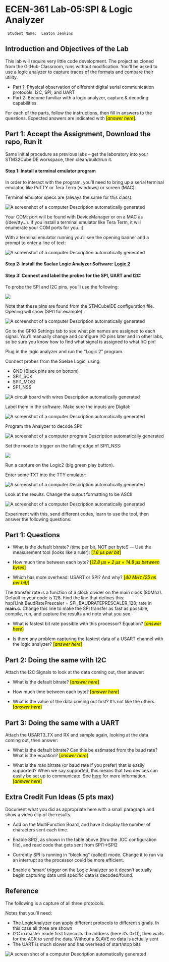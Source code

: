 # ECEN-361 Lab-05:SPI & Logic Analyzer

     Student Name:  Leaton Jenkins

## Introduction and Objectives of the Lab

This lab will require very little code development. The project as cloned from the GitHub-Classroom, runs without modification. You’ll be asked to use a logic analyzer to capture traces of the formats and compare their utility.

- Part 1: Physical observation of different digital serial communication protocols: I2C, SPI, and UART
- Part 2: Become familiar with a logic analyzer, capture & decoding capabilities.

For each of the parts, follow the instructions, then fill in answers to the questions. Expected answers are indicated with <mark>[*answer here*]</mark>.

## Part 1: Accept the Assignment, Download the repo, Run it

Same initial procedure as previous labs – get the laboratory into your STM32CubeIDE workspace, then clean/build/run it.

#### Step 1: Install a terminal emulator program

In order to interact with the program, you’ll need to bring up a serial terminal emulator, like PuTTY or Tera Term (windows) or screen (MAC).

Terminal emulator specs are (always the same for this class):

![A screenshot of a computer Description automatically generated](media/882ca964308ef4205da643920ba17e74.png)

Your COM: port will be found with DeviceManager or on a MAC as (/dev/tty…). If you install a terminal emulator like Tera Term, it will enumerate your COM ports for you. :)

With a terminal emulator running you’ll see the opening banner and a prompt to enter a line of text:

![A screenshot of a computer Description automatically generated](media/ed4011ac6d395eff2f0655ee1e7c0f97.png)

#### Step 2: Install the Saelae Logic Analyzer Software: [Logic 2](https://www.saleae.com/downloads/)

#### Step 3: Connect and label the probes for the SPI, UART and I2C:

To probe the SPI and I2C pins, you’ll use the following:

![](media/d5fa4df94685e0bb8c8541c91e4aabde.png)

Note that these pins are found from the STMCubeIDE configuration file. Opening will show (SPI1 for example):

![A screenshot of a computer Description automatically generated](media/5c9b944fc4426cec69226305fbca80bd.png)

Go to the GPIO Settings tab to see what pin names are assigned to each signal. You’ll manually change and configure I/O pins later and in other labs, so be sure you know how to find what signal is assigned to what I/O pin!

Plug in the logic analyzer and run the “Logic 2” program.

Connect probes from the Saelae Logic, using:

- GND (Black pins are on bottom)
- SPI1_SCK
- SPI1_MOSI
- SP1_NSS

![A circuit board with wires Description automatically generated](media/c881588d604d57405b3388adf3e42807.png)

Label them in the software. Make sure the inputs are Digital:

![A screenshot of a computer Description automatically generated](media/8497fae159b07b17ca4e4284654b25f0.png)

Program the Analyzer to decode SPI:

![A screenshot of a computer program Description automatically generated](media/f611c99d272dfe2e1a4e41603a4f9bb0.png)

Set the mode to trigger on the falling edge of SPI1_NSS:

![](media/3581b472df544c25626a2c5516a6995a.png)

Run a capture on the Logic2 (big green play button).

Enter some TXT into the TTY emulator:

![A screenshot of a computer Description automatically generated](media/e909f102dd64c11c5619232531556422.png)

Look at the results. Change the output formatting to be ASCII

![A screenshot of a computer Description automatically generated](media/fd7f6eb58b4646583564621bed24fdd3.png)

Experiment with this, send different codes, learn to use the tool, then answer the following questions:

## Part 1: Questions

* What is the default bitrate?  (time per bit, NOT per byte!)  -- Use the measurement tool (looks like a ruler): <mark>[*1.6 µs per bit*]</mark>

* How much time between each byte? <mark>[*12.8 µs + 2 µs = 14.8 µs between bytes*]</mark>

* Which has more overhead:  USART or SPI? And why? <mark>[*40 MHz (25 ns per bit)*]</mark>

The transfer rate is a function of a clock divider on the main clock (80Mhz). Default in your code is 128. Find the line that defines this: hspi1.Init.BaudRatePrescaler = SPI_BAUDRATEPRESCALER_128; rate in **main.c.** Change this line to make the SPI transfer as fast as possible, compile, run, and capture the results and note what you see.

* What is fastest bit rate possible with this processor?  Equation? <mark>[*answer here*]</mark>

* Is there any problem capturing the fastest data of a USART channel with the logic analyzer? <mark>[*answer here*]</mark>

## Part 2: Doing the same with I2C

Attach the I2C Signals to look at the data coming out, then answer:

* What is the default bitrate? <mark>[*answer here*]</mark>

* How much time between each byte? <mark>[*answer here*]</mark>

* What is the value of the data coming out first?  It’s not like the others. <mark>[*answer here*]</mark>

## Part 3: Doing the same with a UART

Attach the USART3_TX and RX and sample again, looking at the data coming out, then answer:

* What is the default bitrate? Can this be estimated from the baud rate? What is the equation? <mark>[*answer here*]</mark>

* What is the max bitrate (or baud rate if you prefer) that is easily supported? When we say supported, this means that two devices can easily be set up to communicate. See [here](https://support.sbg-systems.com/sc/kb/latest/technology-insights/uart-baud-rate-and-output-rate) for more information. <mark>[*answer here*]</mark>

## Extra Credit Fun Ideas (5 pts max)

Document what you did as appropriate here with a small paragraph and show a video clip of the results.

* Add on the MultiFunction Board, and have it display the number of characters sent each time.

* Enable SPI2, as shown in the table above (thru the .IOC configuration file), and read code that gets sent from SPI1->SPI2

* Currently SPI is running in “blocking” (polled) mode.  Change it to run via an interrupt so the processor could be more efficient.

* Enable a ‘smart’ trigger on the Logic Analyzer so it doesn’t actually begin capturing data until specific data is decoded/found.

## Reference

The following is a capture of all three protocols.

Notes that you’ll need:

- The LogicAnalyzer can apply different protocols to different signals. In this case all three are shown
- I2C in master mode first transmits the address (here it’s 0x11), then waits for the ACK to send the data. Without a SLAVE no data is actually sent
- The UART is much slower and has overhead of start/stop bits

![A screen shot of a computer Description automatically generated](media/a23903139a8f27019f1dbef9024cb7b8.png)

